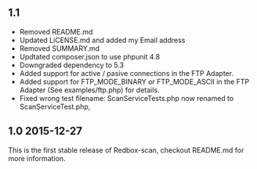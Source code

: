 ## 1.1

- Removed README.md
- Updated LiCENSE.md and added my Email address
- Removed SUMMARY.md
- Updtated composer.json to use phpunit 4.8
- Downgraded dependency to 5.3
- Added support for active / pasive connections in the FTP Adapter.
- Added support for FTP_MODE_BINARY or FTP_MODE_ASCII in  the FTP Adapter (See examples/ftp.php) for details.
- Fixed wrong test filename: ScanServiceTests.php now renamed to ScanServiceTest.php,


## 1.0  2015-12-27

This is the first stable release of Redbox-scan, checkout README.md for more information.